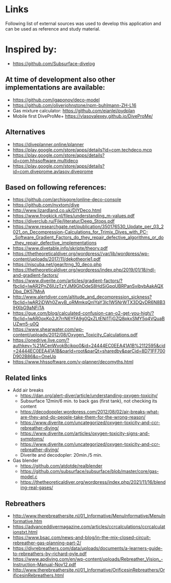 # Links

Following list of external sources was used to develop this application and can be used as reference and study material.

# Inspired by:

* <https://github.com/Subsurface-divelog>

## At time of development also other implementations are available:

* <https://github.com/igaponov/deco-model>
* <https://github.com/oliverjohnstone/npm-buhlmann-ZH-L16>
* Gas mixture calculator: <https://github.com/eianlei/pydplan>
* Mobile first DiveProMe+ <https://vlasovalexey.github.io/DiveProMe/>

## Alternatives

* <https://diveplanner.online/planner>
* <https://play.google.com/store/apps/details?id=com.techdeco.mcp>
* <https://play.google.com/store/apps/details?id=com.hhssoftware.multideco>
* <https://play.google.com/store/apps/details?id=com.diveprome.avlasov.diveprome>

## Based on following references:

* <https://github.com/archisgore/online-deco-console>
* <https://github.com/nyxtom/dive>
* <http://www.lizardland.co.uk/DIYDeco.html>
* <https://www.frogkick.nl/files/understanding_m-values.pdf>
* <https://diverclub.ru/File/literatur/Deep_Stops.pdf>
* <https://www.researchgate.net/publication/350176530_Update_per_03_2021_on_Decompression-Calculations_for_Trimix_Dives_with_PC-_Software_Gradient_Factors_do_they_repair_defective_algorithms_or_do_they_repair_defective_implementations>
* <https://www.divetable.info/skripte/theory.pdf>
* <https://thetheoreticaldiver.org/wordpress//var/lib/wordpress/wp-content/uploads/2017/11/dekotheorie1.pdf>
* <https://njscuba.net/gear/trng_10_deco.php>
* <https://thetheoreticaldiver.org/wordpress/index.php/2019/01/18/ndl-and-gradient-factors/>
* <https://www.diverite.com/articles/gradient-factors/?fbclid=IwAR2PnZ6IUzTzYJM9GhDdeS8HdSiGpqUBRPanSvibybAakAQXDbq_DK57MnA>
* <http://www.alertdiver.com/altitude_and_decompression_sickness?fbclid=IwAR2iDWh0ZwvB_oRMmkqQnlYaY3lc1W5NrWTX3DQvDR6N8B3lHXbG9aNFiTA>
* <https://gue.com/blog/calculated-confusion-can-o2-get-you-high/?fbclid=IwAR0qxKp2Jt7rrN6YFA9g0QxZLtENi1TjGZQ8pkxSMY5q4VQuaBUZwn5-u0Q>
* <https://www.shearwater.com/wp-content/uploads/2012/08/Oxygen_Toxicity_Calculations.pdf>
* <https://onedrive.live.com/?authkey=%21ACenWvokBcikpo0&id=24444EC0EEA41A1B%2112595&cid=24444EC0EEA41A1B&parId=root&parQt=sharedby&parCid=8D71FF700D902B86&o=OneUp>
* <https://www.hhssoftware.com/v-planner/decomyths.html>

## Related links

* Add air breaks
  * <https://dan.org/alert-diver/article/understanding-oxygen-toxicity/>
  * Subsurface 12min/6 min. to back gas (first tank), not checking its content
  * <https://decodoppler.wordpress.com/2012/08/02/air-breaks-what-are-they-and-do-people-take-them-for-the-wrong-reason/>
  * <https://www.diverite.com/uncategorized/oxygen-toxicity-and-ccr-rebreather-diving/>
  * <https://www.diverite.com/articles/oxygen-toxicity-signs-and-symptoms/>
  * <https://www.diverite.com/uncategorized/oxygen-toxicity-and-ccr-rebreather-diving/>
  * Diverite and decodopler: 20min./5 min.
* Gas blender
  * https://github.com/atdotde/realblender
  * https://github.com/subsurface/subsurface/blob/master/core/gas-model.c
  * https://thetheoreticaldiver.org/wordpress/index.php/2021/11/16/blending-real-gases/


## Rebreathers

* <http://www.therebreathersite.nl/01_Informative/MenuInformative/MenuInformative.htm>
* <https://advanceddivermagazine.com/articles/ccrcalculations/ccrcalculationstxt.html>
* <https://www.bsac.com/news-and-blog/in-the-mix-closed-circuit-rebreather-gas-planning-part-2/>
* <https://diyrebreathers.com/data/uploads/documents/a-learners-guide-to-rebreathers-by-richard-pyle.pdf>
* <https://www.apdiving.com/en/wp-content/uploads/Rebreather_Vision_-Instruction-Manual-Nov12.pdf>
* <http://www.therebreathersite.nl/01_Informative/OrificesinRebreathers/OrificesinRebreathers.html>
